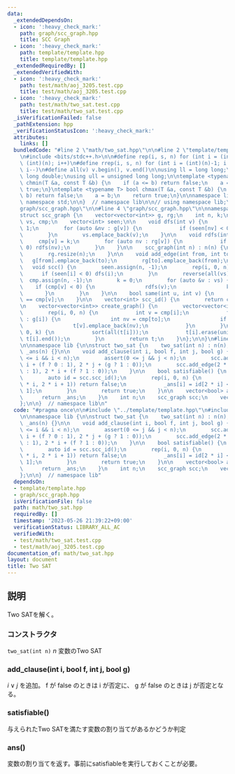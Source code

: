 ```yaml
---
data:
  _extendedDependsOn:
  - icon: ':heavy_check_mark:'
    path: graph/scc_graph.hpp
    title: SCC Graph
  - icon: ':heavy_check_mark:'
    path: template/template.hpp
    title: template/template.hpp
  _extendedRequiredBy: []
  _extendedVerifiedWith:
  - icon: ':heavy_check_mark:'
    path: test/math/aoj_3205.test.cpp
    title: test/math/aoj_3205.test.cpp
  - icon: ':heavy_check_mark:'
    path: test/math/two_sat.test.cpp
    title: test/math/two_sat.test.cpp
  _isVerificationFailed: false
  _pathExtension: hpp
  _verificationStatusIcon: ':heavy_check_mark:'
  attributes:
    links: []
  bundledCode: "#line 2 \"math/two_sat.hpp\"\n\n#line 2 \"template/template.hpp\"\n\
    \n#include <bits/stdc++.h>\n\n#define rep(i, s, n) for (int i = (int)(s); i <\
    \ (int)(n); i++)\n#define rrep(i, s, n) for (int i = (int)(n)-1; i >= (int)(s);\
    \ i--)\n#define all(v) v.begin(), v.end()\n\nusing ll = long long;\nusing ld =\
    \ long double;\nusing ull = unsigned long long;\n\ntemplate <typename T> bool\
    \ chmin(T &a, const T &b) {\n    if (a <= b) return false;\n    a = b;\n    return\
    \ true;\n}\ntemplate <typename T> bool chmax(T &a, const T &b) {\n    if (a >=\
    \ b) return false;\n    a = b;\n    return true;\n}\n\nnamespace lib {\n\nusing\
    \ namespace std;\n\n}  // namespace lib\n\n// using namespace lib;\n#line 2 \"\
    graph/scc_graph.hpp\"\n\n#line 4 \"graph/scc_graph.hpp\"\n\nnamespace lib {\n\n\
    struct scc_graph {\n    vector<vector<int>> g, rg;\n    int n, k;\n\n    vector<int>\
    \ vs, cmp;\n    vector<int> seen;\n\n    void dfs(int v) {\n        seen[v] =\
    \ 1;\n        for (auto &nv : g[v]) {\n            if (seen[nv] < 0) dfs(nv);\n\
    \        }\n        vs.emplace_back(v);\n    }\n\n    void rdfs(int v) {\n   \
    \     cmp[v] = k;\n        for (auto nv : rg[v]) {\n            if (cmp[nv] <\
    \ 0) rdfs(nv);\n        }\n    }\n\n    scc_graph(int n) : n(n) {\n        g.resize(n);\n\
    \        rg.resize(n);\n    }\n\n    void add_edge(int from, int to) {\n     \
    \   g[from].emplace_back(to);\n        rg[to].emplace_back(from);\n    }\n\n \
    \   void scc() {\n        seen.assign(n, -1);\n        rep(i, 0, n) {\n      \
    \      if (seen[i] < 0) dfs(i);\n        }\n        reverse(all(vs));\n      \
    \  cmp.assign(n, -1);\n        k = 0;\n        for (auto &v : vs) {\n        \
    \    if (cmp[v] < 0) {\n                rdfs(v);\n                k++;\n     \
    \       }\n        }\n    }\n\n    bool same(int u, int v) {\n        return cmp[u]\
    \ == cmp[v];\n    }\n\n    vector<int> scc_id() {\n        return cmp;\n    }\n\
    \n    vector<vector<int>> create_graph() {\n        vector<vector<int>> t(k);\n\
    \        rep(i, 0, n) {\n            int v = cmp[i];\n            for (auto to\
    \ : g[i]) {\n                int nv = cmp[to];\n                if (v == nv) continue;\n\
    \                t[v].emplace_back(nv);\n            }\n        }\n        rep(i,\
    \ 0, k) {\n            sort(all(t[i]));\n            t[i].erase(unique(all(t[i])),\
    \ t[i].end());\n        }\n        return t;\n    }\n};\n\n}\n#line 5 \"math/two_sat.hpp\"\
    \n\nnamespace lib {\n\nstruct two_sat {\n    two_sat(int n) : n(n), scc(2 * n),\
    \ _ans(n) {}\n\n    void add_clause(int i, bool f, int j, bool g) {\n        assert(0\
    \ <= i && i < n);\n        assert(0 <= j && j < n);\n        scc.add_edge(2 *\
    \ i + (f ? 0 : 1), 2 * j + (g ? 1 : 0));\n        scc.add_edge(2 * j + (g ? 0\
    \ : 1), 2 * i + (f ? 1 : 0));\n    }\n\n    bool satisfiable() {\n        scc.scc();\n\
    \        auto id = scc.scc_id();\n        rep(i, 0, n) {\n            if (scc.same(2\
    \ * i, 2 * i + 1)) return false;\n            _ans[i] = id[2 * i] < id[2 * i +\
    \ 1];\n        }\n        return true;\n    }\n\n    vector<bool> ans() {\n  \
    \      return _ans;\n    }\n    int n;\n    scc_graph scc;\n    vector<bool> _ans;\n\
    };\n\n}  // namespace lib\n"
  code: "#pragma once\n\n#include \"../template/template.hpp\"\n#include \"../graph/scc_graph.hpp\"\
    \n\nnamespace lib {\n\nstruct two_sat {\n    two_sat(int n) : n(n), scc(2 * n),\
    \ _ans(n) {}\n\n    void add_clause(int i, bool f, int j, bool g) {\n        assert(0\
    \ <= i && i < n);\n        assert(0 <= j && j < n);\n        scc.add_edge(2 *\
    \ i + (f ? 0 : 1), 2 * j + (g ? 1 : 0));\n        scc.add_edge(2 * j + (g ? 0\
    \ : 1), 2 * i + (f ? 1 : 0));\n    }\n\n    bool satisfiable() {\n        scc.scc();\n\
    \        auto id = scc.scc_id();\n        rep(i, 0, n) {\n            if (scc.same(2\
    \ * i, 2 * i + 1)) return false;\n            _ans[i] = id[2 * i] < id[2 * i +\
    \ 1];\n        }\n        return true;\n    }\n\n    vector<bool> ans() {\n  \
    \      return _ans;\n    }\n    int n;\n    scc_graph scc;\n    vector<bool> _ans;\n\
    };\n\n}  // namespace lib"
  dependsOn:
  - template/template.hpp
  - graph/scc_graph.hpp
  isVerificationFile: false
  path: math/two_sat.hpp
  requiredBy: []
  timestamp: '2023-05-26 21:39:22+09:00'
  verificationStatus: LIBRARY_ALL_AC
  verifiedWith:
  - test/math/two_sat.test.cpp
  - test/math/aoj_3205.test.cpp
documentation_of: math/two_sat.hpp
layout: document
title: Two SAT
---
```


## 説明

Two SATを解く。

### コンストラクタ

`two_sat(int n)` $n$ 変数のTwo SAT

### add_clause(int i, bool f, int j, bool g)

$i \lor j$ を追加。
f が false のときは i が否定に、 g が false のときは j が否定となる。

### satisfiable()

与えられたTwo SATを満たす変数の割り当てがあるかどうか判定

### ans()

変数の割り当てを返す。事前にsatisfiableを実行しておくことが必要。
